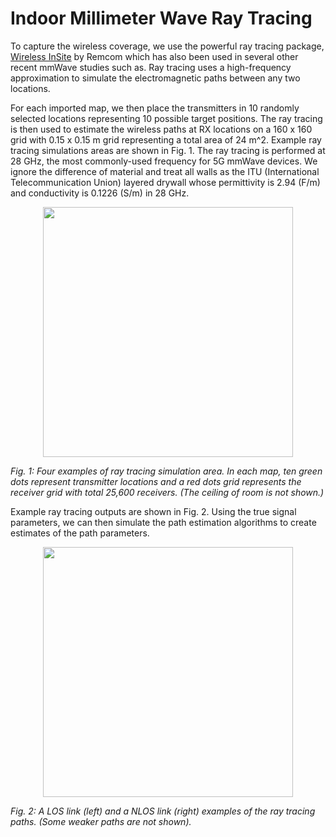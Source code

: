 # Indoor Millimeter Wave Ray Tracing

To capture the wireless coverage, we use the powerful ray
tracing package, [Wireless InSite](https://www.remcom.com/wireless-insite-em-propagation-software) by Remcom which has
also been used in several other recent mmWave studies such as. 
Ray tracing uses a high-frequency approximation to
simulate the electromagnetic paths between any two locations.

For each imported map, we then place the transmitters in
10 randomly selected locations representing 10 possible target 
positions. The ray tracing is then used to estimate the wireless
paths at RX locations on a 160 x 160 grid with 0.15 x 0.15
m grid representing a total area of 24 m^2. Example ray tracing
simulations areas are shown in Fig. 1.
The ray tracing is performed at 28 GHz, the most
commonly-used frequency for 5G mmWave devices. We
ignore the difference of material and treat all walls as the
ITU (International Telecommunication Union) layered drywall
whose permittivity is 2.94 (F/m) and conductivity is 0.1226
(S/m) in 28 GHz.
<p align="center">
  <img src="https://github.com/nyu-wireless/mmwRobotNav/blob/main/figs/remcom_maps.png" width="400">
  
  <em>Fig. 1: Four examples of ray tracing simulation area. In each map,
ten green dots represent transmitter locations and a red dots grid
represents the receiver grid with total 25,600 receivers. (The ceiling
of room is not shown.)</em>
</p>

Example ray tracing
outputs are shown in Fig. 2. Using the true signal parameters,
we can then simulate the path estimation algorithms to create estimates of the path parameters.
<p align="center">
  <img src="https://github.com/nyu-wireless/mmwRobotNav/blob/main/figs/ray_tracing_example.png" width="400">
  
  <em>Fig. 2: A LOS link (left) and a NLOS link (right) examples of the
ray tracing paths. (Some weaker paths are not shown).</em>
</p>
